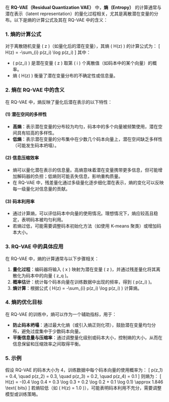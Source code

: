 在 **RQ-VAE（Residual Quantization VAE）** 中，**熵（Entropy）** 的计算通常与潜在表示（latent representation）的量化过程相关，尤其是离散潜在变量的分布。以下是熵的计算公式及其在 RQ-VAE 中的含义：

### **1. 熵的计算公式**
对于离散随机变量 \( z \)（如量化后的潜在变量），其熵 \( H(z) \) 的计算公式为：
\[
H(z) = -\sum_{i} p(z_i) \log p(z_i)
\]
其中：
- \( p(z_i) \) 是潜在变量 \( z \) 取第 \( i \) 个离散值（如码本中的某个向量）的概率。
- 熵 \( H(z) \) 衡量了潜在变量分布的不确定性或信息量。

### **2. 熵在 RQ-VAE 中的含义**
在 RQ-VAE 中，熵反映了量化后潜在表示的以下特性：

#### **(1) 潜在空间的多样性**
- **高熵**：表示潜在变量的分布较为均匀，码本中的多个向量被频繁使用，潜在空间具有较高的多样性。
- **低熵**：表示潜在变量的分布集中在少数几个码本向量上，潜在空间缺乏多样性（可能发生码本坍塌）。

#### **(2) 信息压缩效率**
- 熵可以量化潜在表示的信息量。高熵意味着潜在变量携带更多信息，但可能增加解码器的负担；低熵则可能丢失信息，影响重构质量。
- 在 RQ-VAE 中，残差量化通过多级量化逐步细化潜在表示，熵的变化可以反映每一级量化对信息量的贡献。

#### **(3) 码本利用率**
- 通过计算熵，可以评估码本中向量的使用情况。理想情况下，熵应较高且稳定，表明码本被均匀利用。
- 若熵过低，可能需要调整码本初始化方法（如使用 K-means 聚类）或增加码本大小。

### **3. RQ-VAE 中的具体应用**
在 RQ-VAE 中，熵的计算通常与以下步骤相关：
1. **量化过程**：编码器将输入 \( x \) 映射为潜在变量 \( z \)，并通过残差量化将其离散化为码本中的向量 \( z_q \)。
2. **概率估计**：统计每个码本向量在训练数据中出现的频率，得到 \( p(z_i) \)。
3. **熵计算**：根据公式 \( H(z) = -\sum_{i} p(z_i) \log p(z_i) \) 计算熵。

### **4. 熵的优化目标**
在 RQ-VAE 的训练中，熵可以作为一个辅助指标，用于：
- **防止码本坍塌**：通过最大化熵（或引入熵正则化项），鼓励潜在变量均匀分布，避免过度集中于少数码本向量。
- **平衡信息量与压缩率**：通过调整量化级别或码本大小，控制熵的大小，从而在信息保留和压缩效率之间取得平衡。

### **5. 示例**
假设 RQ-VAE 的码本大小为 4，训练数据中每个码本向量的使用概率为：
\[
p(z_1) = 0.4, \quad p(z_2) = 0.3, \quad p(z_3) = 0.2, \quad p(z_4) = 0.1
\]
则熵为：
\[
H(z) = -(0.4 \log 0.4 + 0.3 \log 0.3 + 0.2 \log 0.2 + 0.1 \log 0.1) \approx 1.846 \text{ bits}
\]
若熵较低（如 \( H(z) = 1.0 \)），可能表明码本利用不充分，需要调整模型或训练策略。
